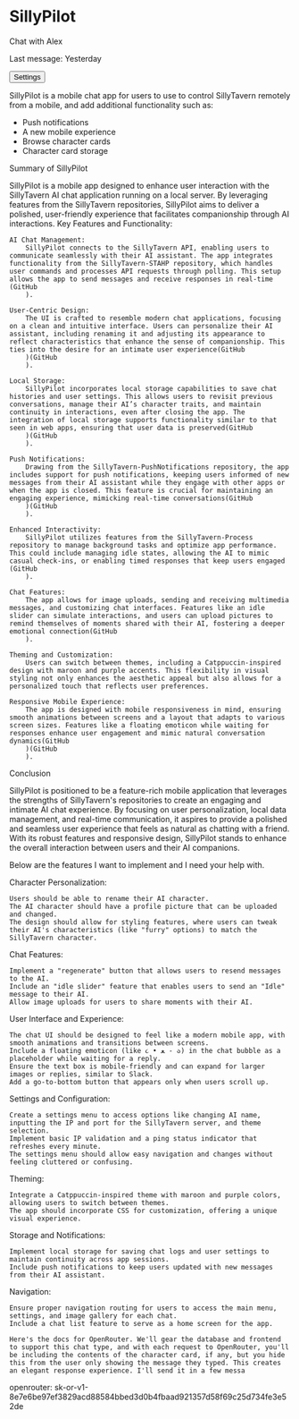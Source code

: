 
<!DOCTYPE html>
<html lang="en">
<head>
  <meta charset="UTF-8">
  <title>SillyPilot Chat</title>
  <link href="https://cdn.jsdelivr.net/npm/tailwindcss@2.2.19/dist/tailwind.min.css" rel="stylesheet">
  <style>
    /* Animation Styles */
    .hidden { display: none; }
    .fade-in { animation: fadeIn 0.5s forwards; }
    .fade-out { animation: fadeOut 0.5s forwards; }
    
    @keyframes fadeIn {
      from { opacity: 0; transform: translateY(20px); }
      to { opacity: 1; transform: translateY(0); }
    }
    @keyframes fadeOut {
      from { opacity: 1; }
      to { opacity: 0; transform: translateY(20px); }
    }
    @keyframes floatEmoji {
      0% { transform: translateY(0); }
      50% { transform: translateY(-10px); }
      100% { transform: translateY(0); }
    }
  </style>
</head>
<body class="bg-gray-800 text-white flex flex-col h-screen">
  
  <!-- Home Screen with Chat List -->
  <div id="homeScreen" class="flex flex-col h-full fade-in">
    <h1 class="text-2xl font-semibold text-center p-4">SillyPilot</h1>
    <div class="overflow-y-auto flex-grow p-4 space-y-4">
      <!-- Each chat item links to a chat -->
      <div onclick="openChat()" class="bg-gray-700 p-3 rounded-md flex items-center justify-between cursor-pointer">
        <div>
          <p class="text-lg font-medium">Chat with Alex</p>
          <p class="text-xs text-gray-400">Last message: Yesterday</p>
        </div>
      </div>
      <!-- Additional chat items can be added here -->
    </div>
    <button class="bg-blue-600 p-4 text-white font-semibold" onclick="openSettings()">Settings</button>
  </div>

  <!-- Main Chat Screen -->
  <div id="chatScreen" class="hidden flex flex-col h-full">
    <header class="bg-gray-700 p-4 flex items-center justify-between">
      <div class="flex items-center space-x-4">
        <img src="profile.jpg" alt="AI Profile" class="w-10 h-10 rounded-full">
        <div>
          <h2 class="text-xl font-semibold" id="aiName">Alex</h2>
          <span class="text-xs text-green-400" id="connectionStatus">Connected</span>
        </div>
      </div>
      <button onclick="openSettings()" class="text-xl">⚙️</button>
    </header>
    <div class="flex-grow overflow-y-auto p-4 space-y-4" id="chatFeed">
      <!-- Example chat message with timestamp -->
      <div class="flex items-end space-x-2">
        <img src="profile.jpg" alt="AI Profile" class="w-8 h-8 rounded-full">
        <div class="bg-blue-500 text-white p-3 rounded-lg max-w-xs">
          <p>Hello! How can I assist you today?</p>
          <span class="text-xs text-gray-300">10:34 AM</span>
        </div>
      </div>
    </div>
    <div class="flex items-center p-2 bg-gray-700 space-x-2">
      <input type="text" placeholder="Type a message..." class="flex-grow bg-gray-800 p-3 rounded-lg outline-none" id="messageInput">
      <button class="bg-blue-600 p-3 rounded-lg text-white" onclick="sendMessage()">Send</button>
    </div>
    <div class="text-center text-gray-400 hidden" id="emojiWait">૮ • ﻌ - ა</div>
  </div>

  <!-- Settings Screen -->
  <div id="settingsScreen" class="hidden fixed inset-0 bg-gray-900 bg-opacity-90 p-6 fade-in">
    <h2 class="text-2xl font-semibold mb-4">Settings</h2>
    <div class="space-y-4">
      <div class="flex flex-col">
        <label for="ipInput" class="text-sm">SillyTavern IP</label>
        <input type="text" id="ipInput" class="bg-gray-800 p-2 rounded-md">
      </div>
      <div class="flex flex-col">
        <label for="portInput" class="text-sm">Port</label>
        <input type="text" id="portInput" class="bg-gray-800 p-2 rounded-md">
      </div>
      <div class="flex flex-col">
        <label for="aiNameInput" class="text-sm">Rename AI</label>
        <input type="text" id="aiNameInput" class="bg-gray-800 p-2 rounded-md">
      </div>
      <button onclick="saveSettings()" class="bg-blue-600 p-3 rounded-md w-full">Save & Close</button>
    </div>
  </div>

  <script>
    // Function to open chat screen
    function openChat() {
      document.getElementById('homeScreen').classList.add('hidden');
      document.getElementById('chatScreen').classList.remove('hidden', 'fade-out');
      document.getElementById('chatScreen').classList.add('fade-in');
    }

    // Function to open settings screen
    function openSettings() {
      document.getElementById('settingsScreen').classList.remove('hidden');
      document.getElementById('settingsScreen').classList.add('fade-in');
    }

    // Function to save settings and close settings screen
    function saveSettings() {
      document.getElementById('settingsScreen').classList.add('fade-out');
      setTimeout(() => {
        document.getElementById('settingsScreen').classList.add('hidden');
        document.getElementById('settingsScreen').classList.remove('fade-out');
      }, 500);
    }

    // Function to send a message and show emoji while waiting
    function sendMessage() {
      let messageInput = document.getElementById('messageInput');
      let chatFeed = document.getElementById('chatFeed');

      if (messageInput.value.trim() !== "") {
        let message = document.createElement('div');
        message.className = 'bg-gray-600 text-white p-3 rounded-lg max-w-xs self-end';
        message.innerHTML = `<p>${messageInput.value}</p><span class="text-xs text-gray-300">Now</span>`;
        
        chatFeed.appendChild(message);
        messageInput.value = "";
        showWaitingEmoji();
      }
    }

    // Mock function for waiting emoji
    function showWaitingEmoji() {
      document.getElementById("emojiWait").classList.remove("hidden");
      setTimeout(() => {
        document.getElementById("emojiWait").classList.add("hidden");
      }, 3000); // Emoji hides after 3 seconds
    }
  </script>
</body>
</html>


SillyPilot is a mobile chat app for users to use to control SillyTavern remotely from a mobile, and add additional functionality such as:
- Push notifications
- A new mobile experience
- Browse character cards 
- Character card storage 

Summary of SillyPilot

SillyPilot is a mobile app designed to enhance user interaction with the SillyTavern AI chat application running on a local server. By leveraging features from the SillyTavern repositories, SillyPilot aims to deliver a polished, user-friendly experience that facilitates companionship through AI interactions.
Key Features and Functionality:

    AI Chat Management:
        SillyPilot connects to the SillyTavern API, enabling users to communicate seamlessly with their AI assistant. The app integrates functionality from the SillyTavern-STAHP repository, which handles user commands and processes API requests through polling. This setup allows the app to send messages and receive responses in real-time​(GitHub
        ).

    User-Centric Design:
        The UI is crafted to resemble modern chat applications, focusing on a clean and intuitive interface. Users can personalize their AI assistant, including renaming it and adjusting its appearance to reflect characteristics that enhance the sense of companionship. This ties into the desire for an intimate user experience​(GitHub
        )​(GitHub
        ).

    Local Storage:
        SillyPilot incorporates local storage capabilities to save chat histories and user settings. This allows users to revisit previous conversations, manage their AI’s character traits, and maintain continuity in interactions, even after closing the app. The integration of local storage supports functionality similar to that seen in web apps, ensuring that user data is preserved​(GitHub
        )​(GitHub
        ).

    Push Notifications:
        Drawing from the SillyTavern-PushNotifications repository, the app includes support for push notifications, keeping users informed of new messages from their AI assistant while they engage with other apps or when the app is closed. This feature is crucial for maintaining an engaging experience, mimicking real-time conversations​(GitHub
        )​(GitHub
        ).

    Enhanced Interactivity:
        SillyPilot utilizes features from the SillyTavern-Process repository to manage background tasks and optimize app performance. This could include managing idle states, allowing the AI to mimic casual check-ins, or enabling timed responses that keep users engaged​(GitHub
        ).

    Chat Features:
        The app allows for image uploads, sending and receiving multimedia messages, and customizing chat interfaces. Features like an idle slider can simulate interactions, and users can upload pictures to remind themselves of moments shared with their AI, fostering a deeper emotional connection​(GitHub
        ).

    Theming and Customization:
        Users can switch between themes, including a Catppuccin-inspired design with maroon and purple accents. This flexibility in visual styling not only enhances the aesthetic appeal but also allows for a personalized touch that reflects user preferences.

    Responsive Mobile Experience:
        The app is designed with mobile responsiveness in mind, ensuring smooth animations between screens and a layout that adapts to various screen sizes. Features like a floating emoticon while waiting for responses enhance user engagement and mimic natural conversation dynamics​(GitHub
        )​(GitHub
        ).

Conclusion

SillyPilot is positioned to be a feature-rich mobile application that leverages the strengths of SillyTavern's repositories to create an engaging and intimate AI chat experience. By focusing on user personalization, local data management, and real-time communication, it aspires to provide a polished and seamless user experience that feels as natural as chatting with a friend. With its robust features and responsive design, SillyPilot stands to enhance the overall interaction between users and their AI companions.

Below are the features I want to implement and I need your help with.

Character Personalization:

    Users should be able to rename their AI character.
    The AI character should have a profile picture that can be uploaded and changed.
    The design should allow for styling features, where users can tweak their AI's characteristics (like "furry" options) to match the SillyTavern character.

Chat Features:

    Implement a "regenerate" button that allows users to resend messages to the AI.
    Include an "idle slider" feature that enables users to send an "Idle" message to their AI.
    Allow image uploads for users to share moments with their AI.

User Interface and Experience:

    The chat UI should be designed to feel like a modern mobile app, with smooth animations and transitions between screens.
    Include a floating emoticon (like ૮ • ﻌ - ა) in the chat bubble as a placeholder while waiting for a reply.
    Ensure the text box is mobile-friendly and can expand for larger images or replies, similar to Slack.
    Add a go-to-bottom button that appears only when users scroll up.

Settings and Configuration:

    Create a settings menu to access options like changing AI name, inputting the IP and port for the SillyTavern server, and theme selection.
    Implement basic IP validation and a ping status indicator that refreshes every minute.
    The settings menu should allow easy navigation and changes without feeling cluttered or confusing.

Theming:

    Integrate a Catppuccin-inspired theme with maroon and purple colors, allowing users to switch between themes.
    The app should incorporate CSS for customization, offering a unique visual experience.

Storage and Notifications:

    Implement local storage for saving chat logs and user settings to maintain continuity across app sessions.
    Include push notifications to keep users updated with new messages from their AI assistant.

Navigation:

    Ensure proper navigation routing for users to access the main menu, settings, and image gallery for each chat.
    Include a chat list feature to serve as a home screen for the app.

    Here's the docs for OpenRouter. We'll gear the database and frontend to support this chat type, and with each request to OpenRouter, you'll be including the contents of the character card, if any, but you hide this from the user only showing the message they typed. This creates an elegant response experience. I'll send it in a few messa

openrouter: 
    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